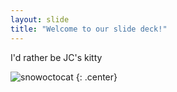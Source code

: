 ```yaml
---
layout: slide
title: "Welcome to our slide deck!"
---
```


I'd rather be JC's kitty

![snowoctocat](https://octodex.github.com/images/snowoctocat.png)
{: .center}
